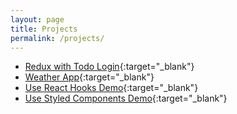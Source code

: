 ```yaml
---
layout: page
title: Projects
permalink: /projects/
---
```


- [Redux with Todo Login](https://phatnguyenuit.github.io/simple-redux-with-todo-login){:target="\_blank"}
- [Weather App](https://weather-app-846.herokuapp.com){:target="\_blank"}
- [Use React Hooks Demo](https://phatnguyenuit.github.io/use-react-hooks){:target="\_blank"}
- [Use Styled Components Demo](https://phatnguyenuit.github.io/use-styled-components){:target="\_blank"}
